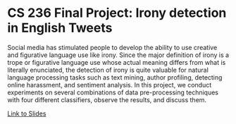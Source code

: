 # CS 236 Final Project: Irony detection in English Tweets

Social media has stimulated people to develop the ability to use creative and figurative language use like irony. Since the major definition of irony is a trope or figurative language use whose actual meaning differs from what is literally enunciated, the detection of irony is quite valuable for natural language processing tasks such as text mining, author profiling, detecting online harassment, and sentiment analysis. In this project, we conduct experiments on several combinations of data pre-processing techniques with four different classifiers,  observe the results, and discuss them.

[Link to Slides](https://docs.google.com/presentation/d/1W4_UqPU2igssI2G2vXpXhgnpeW3WGYJ3PVl9rmdsq1w/edit?usp=sharing)